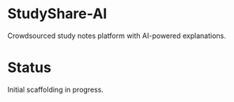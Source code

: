 # StudyShare-AI

Crowdsourced study notes platform with AI-powered explanations.

# Status
Initial scaffolding in progress.

